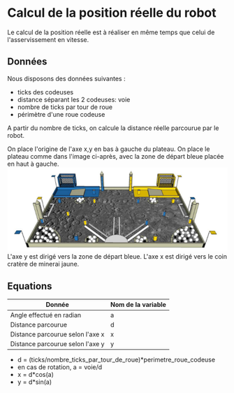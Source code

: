 # Calcul de la position réelle du robot

Le calcul de la position réelle est à réaliser en même temps que celui de l'asservissement en vitesse.

## Données

Nous disposons des données suivantes :

- ticks des codeuses
- distance séparant les 2 codeuses: voie
- nombre de ticks par tour de roue
- périmètre d'une roue codeuse

A partir du nombre de ticks, on calcule la distance réelle parcourue par le robot.

On place l'origine de l'axe x,y en bas à gauche du plateau. On place le plateau comme dans l'image ci-après, avec la zone de départ bleue placée en haut à gauche.<br>
![Plateau](Plateau.PNG)<br>
L'axe y est dirigé vers la zone de départ bleue. L'axe x est dirigé vers le coin cratère de minerai jaune.

## Equations

Donnée                           | Nom de la variable
-------------------------------- | ------------------
Angle effectué en radian         | a
Distance parcourue               | d
Distance parcourue selon l'axe x | x
Distance parcourue selon l'axe y | y

- d = (ticks/nombre_ticks_par_tour_de_roue)\*perimetre_roue_codeuse
- en cas de rotation, a = voie/d
- x = d*cos(a)
- y = d*sin(a)
